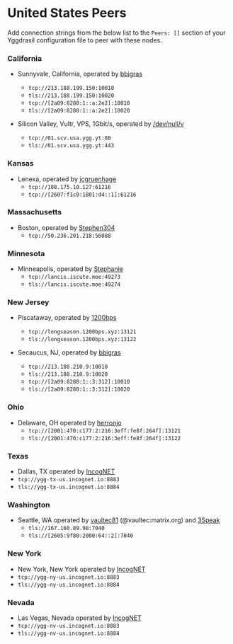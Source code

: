# United States Peers

Add connection strings from the below list to the `Peers: []` section of your
Yggdrasil configuration file to peer with these nodes.

### California

* Sunnyvale, California, operated by [bbigras](https://matrix.to/#/@bbigras:matrix.org)
  * `tcp://213.188.199.150:10010`
  * `tls://213.188.199.150:10020`
  * `tcp://[2a09:8280:1::a:2e2]:10010`
  * `tls://[2a09:8280:1::a:2e2]:10020`

* Silicon Valley, Vultr, VPS, 1Gbit/s, operated by [/dev/null/v](https://dev.nul.lv)
  * `tcp://01.scv.usa.ygg.yt:80`
  * `tls://01.scv.usa.ygg.yt:443`

### Kansas

* Lenexa, operated by [jcgruenhage](https://jcg.re)
  * `tcp://108.175.10.127:61216`
  * `tcp://[2607:f1c0:1801:d4::1]:61216`

### Massachusetts

* Boston, operated by [Stephen304](https://github.com/stephen304)
  * `tcp://50.236.201.218:56088`
    
### Minnesota

* Minneapolis, operated by [Stephanie](https://github.com/RX14)
  * `tcp://lancis.iscute.moe:49273`
  * `tls://lancis.iscute.moe:49274`

### New Jersey

* Piscataway, operated by [1200bps](https://longseason.1200bps.xyz)
  * `tcp://longseason.1200bps.xyz:13121`
  * `tls://longseason.1200bps.xyz:13122`

* Secaucus, NJ, operated by [bbigras](https://matrix.to/#/@bbigras:matrix.org)
  * `tcp://213.188.210.9:10010`
  * `tls://213.188.210.9:10020`
  * `tcp://[2a09:8280:1::3:312]:10010`
  * `tls://[2a09:8280:1::3:312]:10020`

### Ohio
* Delaware, OH operated by [herronjo](https://joshiepoo.com)
  * `tcp://[2001:470:c177:2:216:3eff:fe8f:264f]:13121`
  * `tls://[2001:470:c177:2:216:3eff:fe8f:264f]:13122`

### Texas
* Dallas, TX operated by [IncogNET](https://incognet.io)
 * `tcp://ygg-tx-us.incognet.io:8883`
 * `tls://ygg-tx-us.incognet.io:8884`

### Washington
* Seattle, WA operated by [vaultec81](https://github.com/vaultec81) (@vaultec:matrix.org) and [3Speak](https://3speak.tv)
  *  `tls://167.160.89.98:7040`
  *  `tls://[2605:9f80:2000:64::2]:7040`

### New York
* New York, New York operated by [IncogNET](https://incognet.io)
 * `tcp://ygg-ny-us.incognet.io:8883`
 * `tls://ygg-ny-us.incognet.io:8884`

### Nevada
* Las Vegas, Nevada operated by [IncogNET](https://incognet.io)
 * `tcp://ygg-nv-us.incognet.io:8883`
 * `tls://ygg-nv-us.incognet.io:8884`
